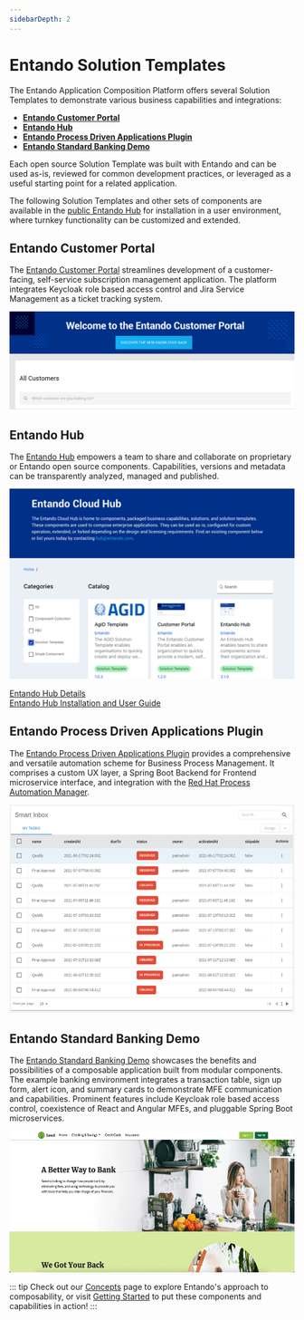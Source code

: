 ```yaml
---
sidebarDepth: 2
---
```


# Entando Solution Templates 

The Entando Application Composition Platform offers several Solution Templates to demonstrate various business capabilities and integrations:

- [**Entando Customer Portal**](customer-portal.md)
- [**Entando Hub**](entando-hub.md)
- [**Entando Process Driven Applications Plugin**](pda-tutorial.md)
- [**Entando Standard Banking Demo**](install-standard-demo.md)

Each open source Solution Template was built with Entando and can be used as-is, reviewed for common development practices, or leveraged as a useful starting point for a related application. 

The following Solution Templates and other sets of components are available in the [public Entando Hub](https://entando.com/composable-platform/packaged-business-capabilities/) for installation in a user environment, where turnkey functionality can be customized and extended.

## Entando Customer Portal

The [Entando Customer Portal](customer-portal.md) streamlines development of a customer-facing, self-service subscription management application. The platform integrates Keycloak role based access control and Jira Service Management as a ticket tracking system.

<img src="./landing-images/customer-portal.png" width="533">

## Entando Hub

The [Entando Hub](entando-hub.md) empowers a team to share and collaborate on proprietary or Entando open source components. Capabilities, versions and metadata can be transparently analyzed, managed and published.

<img src="./landing-images/hub-v1.png" width="533">

[Entando Hub Details](../../docs/curate/hub-details.md)  
[Entando Hub Installation and User Guide](./entando-hub.md)

## Entando Process Driven Applications Plugin

The [Entando Process Driven Applications Plugin](pda-tutorial.md) provides a comprehensive and versatile automation scheme for Business Process Management. It comprises a custom UX layer, a Spring Boot Backend for Frontend microservice interface, and integration with the [Red Hat Process Automation Manager](https://www.redhat.com/en/technologies/jboss-middleware/process-automation-manager).

<img src="./landing-images/task-list.png" width="533" height="368.34">

## Entando Standard Banking Demo

The [Entando Standard Banking Demo](install-standard-demo.md) showcases the benefits and possibilities of a composable application built from modular components. The example banking environment integrates a transaction table, sign up form, alert icon, and summary cards to demonstrate MFE communication and capabilities. Prominent features include Keycloak role based access control, coexistence of React and Angular MFEs, and pluggable Spring Boot microservices.

<img src="./landing-images/standard_demo2.png" width="533" height="250">

::: tip
Check out our [Concepts](../../docs/getting-started/concepts-overview) page to explore Entando's approach to composability, or visit [Getting Started](../../docs/getting-started/) to put these components and capabilities in action!
:::



